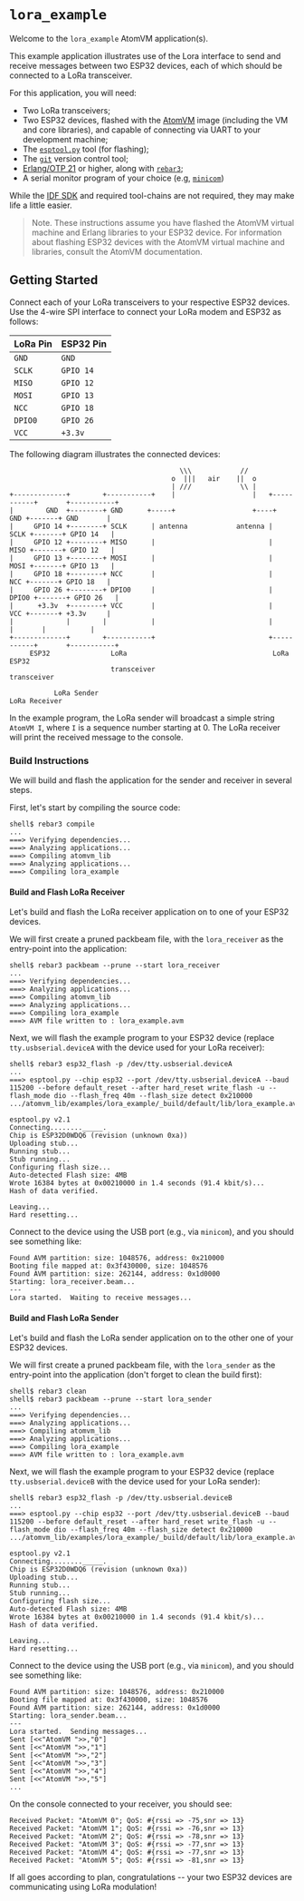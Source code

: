 # `lora_example`

Welcome to the `lora_example` AtomVM application(s).

This example application illustrates use of the Lora interface to send and receive messages between two ESP32 devices, each of which should be connected to a LoRa transceiver.

For this application, you will need:

* Two LoRa transceivers;
* Two ESP32 devices, flashed with the [AtomVM](https://github.com/bettio/AtomVM) image (including the VM and core libraries), and capable of connecting via UART to your development machine;
* The [`esptool.py`](https://github.com/espressif/esptool) tool (for flashing);
* The [`git`](https://git-scm.com) version control tool;
* [Erlang/OTP 21](https://www.erlang.org) or higher, along with [`rebar3`](https://www.rebar3.org);
* A serial monitor program of your choice (e.g, [`minicom`](https://en.wikipedia.org/wiki/Minicom))

While the [IDF SDK](https://docs.espressif.com/projects/esp-idf/en/latest/esp32/) and required tool-chains are not required, they may make life a little easier.

> Note.  These instructions assume you have flashed the AtomVM virtual machine and Erlang libraries to your ESP32 device.  For information about flashing ESP32 devices with the AtomVM virtual machine and libraries, consult the AtomVM documentation.

## Getting Started

Connect each of your LoRa transceivers to your respective ESP32 devices.  Use the 4-wire SPI interface to connect your LoRa modem and ESP32 as follows:

| LoRa Pin | ESP32 Pin |
|----------|-----------|
| `GND` | `GND` |
| `SCLK` | `GPIO 14` |
| `MISO` | `GPIO 12` |
| `MOSI` | `GPIO 13` |
| `NCC` | `GPIO 18` |
| `DPIO0` | `GPIO 26` |
| `VCC` | `+3.3v` |

The following diagram illustrates the connected devices:

                                              \\\            //
                                            o  |||   air    ||  o
                                            | ///            \\ |
    +-------------+        +-----------+    |                   |   +-----------+       +-----------+
    |        GND  +--------+ GND      +-----+                   +----+      GND +-------+ GND       |
    |     GPIO 14 +--------+ SCLK      | antenna            antenna |      SCLK +-------+ GPIO 14   |
    |     GPIO 12 +--------+ MISO      |                            |      MISO +-------+ GPIO 12   |
    |     GPIO 13 +--------+ MOSI      |                            |      MOSI +-------+ GPIO 13   |
    |     GPIO 18 +--------+ NCC       |                            |       NCC +-------+ GPIO 18   |
    |     GPIO 26 +--------+ DPIO0     |                            |     DPIO0 +-------+ GPIO 26   |
    |      +3.3v  +--------+ VCC       |                            |       VCC +-------+ +3.3v     |
    |             |        |           |                            |           |       |           |
    +-------------+        +-----------+                            +-----------+       +-----------+
         ESP32               LoRa                                    LoRa                ESP32
                             transceiver                             transceiver

               LoRa Sender                                                      LoRa Receiver

In the example program, the LoRa sender will broadcast a simple string `AtomVM I`, where `I` is a sequence number starting at 0.  The LoRa receiver will print the received message to the console.

### Build Instructions

We will build and flash the application for the sender and receiver in several steps.

First, let's start by compiling the source code:

    shell$ rebar3 compile
    ...
    ===> Verifying dependencies...
    ===> Analyzing applications...
    ===> Compiling atomvm_lib
    ===> Analyzing applications...
    ===> Compiling lora_example

#### Build and Flash LoRa Receiver

Let's build and flash the LoRa receiver application on to one of your ESP32 devices.

We will first create a pruned packbeam file, with the `lora_receiver` as the entry-point into the application:

    shell$ rebar3 packbeam --prune --start lora_receiver
    ...
    ===> Verifying dependencies...
    ===> Analyzing applications...
    ===> Compiling atomvm_lib
    ===> Analyzing applications...
    ===> Compiling lora_example
    ===> AVM file written to : lora_example.avm

Next, we will flash the example program to your ESP32 device (replace `tty.usbserial.deviceA` with the device used for your LoRa receiver):

    shell$ rebar3 esp32_flash -p /dev/tty.usbserial.deviceA
    ...
    ===> esptool.py --chip esp32 --port /dev/tty.usbserial.deviceA --baud 115200 --before default_reset --after hard_reset write_flash -u --flash_mode dio --flash_freq 40m --flash_size detect 0x210000 .../atomvm_lib/examples/lora_example/_build/default/lib/lora_example.avm

    esptool.py v2.1
    Connecting........_____.
    Chip is ESP32D0WDQ6 (revision (unknown 0xa))
    Uploading stub...
    Running stub...
    Stub running...
    Configuring flash size...
    Auto-detected Flash size: 4MB
    Wrote 16384 bytes at 0x00210000 in 1.4 seconds (91.4 kbit/s)...
    Hash of data verified.

    Leaving...
    Hard resetting...

Connect to the device using the USB port (e.g., via `minicom`), and you should see something like:

    Found AVM partition: size: 1048576, address: 0x210000
    Booting file mapped at: 0x3f430000, size: 1048576
    Found AVM partition: size: 262144, address: 0x1d0000
    Starting: lora_receiver.beam...
    ---
    Lora started.  Waiting to receive messages...

#### Build and Flash LoRa Sender

Let's build and flash the LoRa sender application on to the other one of your ESP32 devices.

We will first create a pruned packbeam file, with the `lora_sender` as the entry-point into the application (don't forget to clean the build first):

    shell$ rebar3 clean
    shell$ rebar3 packbeam --prune --start lora_sender
    ...
    ===> Verifying dependencies...
    ===> Analyzing applications...
    ===> Compiling atomvm_lib
    ===> Analyzing applications...
    ===> Compiling lora_example
    ===> AVM file written to : lora_example.avm

Next, we will flash the example program to your ESP32 device (replace `tty.usbserial.deviceB` with the device used for your LoRa sender):

    shell$ rebar3 esp32_flash -p /dev/tty.usbserial.deviceB
    ...
    ===> esptool.py --chip esp32 --port /dev/tty.usbserial.deviceB --baud 115200 --before default_reset --after hard_reset write_flash -u --flash_mode dio --flash_freq 40m --flash_size detect 0x210000 .../atomvm_lib/examples/lora_example/_build/default/lib/lora_example.avm

    esptool.py v2.1
    Connecting........_____.
    Chip is ESP32D0WDQ6 (revision (unknown 0xa))
    Uploading stub...
    Running stub...
    Stub running...
    Configuring flash size...
    Auto-detected Flash size: 4MB
    Wrote 16384 bytes at 0x00210000 in 1.4 seconds (91.4 kbit/s)...
    Hash of data verified.

    Leaving...
    Hard resetting...

Connect to the device using the USB port (e.g., via `minicom`), and you should see something like:

    Found AVM partition: size: 1048576, address: 0x210000
    Booting file mapped at: 0x3f430000, size: 1048576
    Found AVM partition: size: 262144, address: 0x1d0000
    Starting: lora_sender.beam...
    ---
    Lora started.  Sending messages...
    Sent [<<"AtomVM ">>,"0"]
    Sent [<<"AtomVM ">>,"1"]
    Sent [<<"AtomVM ">>,"2"]
    Sent [<<"AtomVM ">>,"3"]
    Sent [<<"AtomVM ">>,"4"]
    Sent [<<"AtomVM ">>,"5"]
    ...

On the console connected to your receiver, you should see:

    Received Packet: "AtomVM 0"; QoS: #{rssi => -75,snr => 13}
    Received Packet: "AtomVM 1"; QoS: #{rssi => -76,snr => 13}
    Received Packet: "AtomVM 2"; QoS: #{rssi => -78,snr => 13}
    Received Packet: "AtomVM 3"; QoS: #{rssi => -77,snr => 13}
    Received Packet: "AtomVM 4"; QoS: #{rssi => -77,snr => 13}
    Received Packet: "AtomVM 5"; QoS: #{rssi => -81,snr => 13}

If all goes according to plan, congratulations -- your two ESP32 devices are communicating using LoRa modulation!
